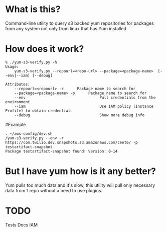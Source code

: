 # What is this?

Command-line utility to query s3 backed yum repositories for packages from any system not only from linux that has Yum installed


# How does it work?

```
% ./yum-s3-verify.py -h
Usage:
    yum-s3-verify.py --repourl=<repo-url> --package=<package-name>  [--env|--iam] [--debug]

Attributes:
    --repourl=<repourl> -r      Package name to search for
    --package=<package-name> -p      Package name to search for
    --env                                 Pull credentials from the environment
    --iam                                 Use IAM policy (Instance Profile) to obtain credentials
    --debug                               Show more debug info
```

#Example
```
. ~/aws-config/dev.sh
/yum-s3-verify.py --env -r https://com.twilio.dev.snapshots.s3.amazonaws.com/cent6/ -p testartifact-snapshot
Package testartifact-snapshot found! Version: 0-14
```




# But I have yum how is it any better?

Yum pulls too much data and it's slow, this  utility will pull only necessary data from 1 repo without a need to use plugins.





# TODO

Tests
Docs
IAM
